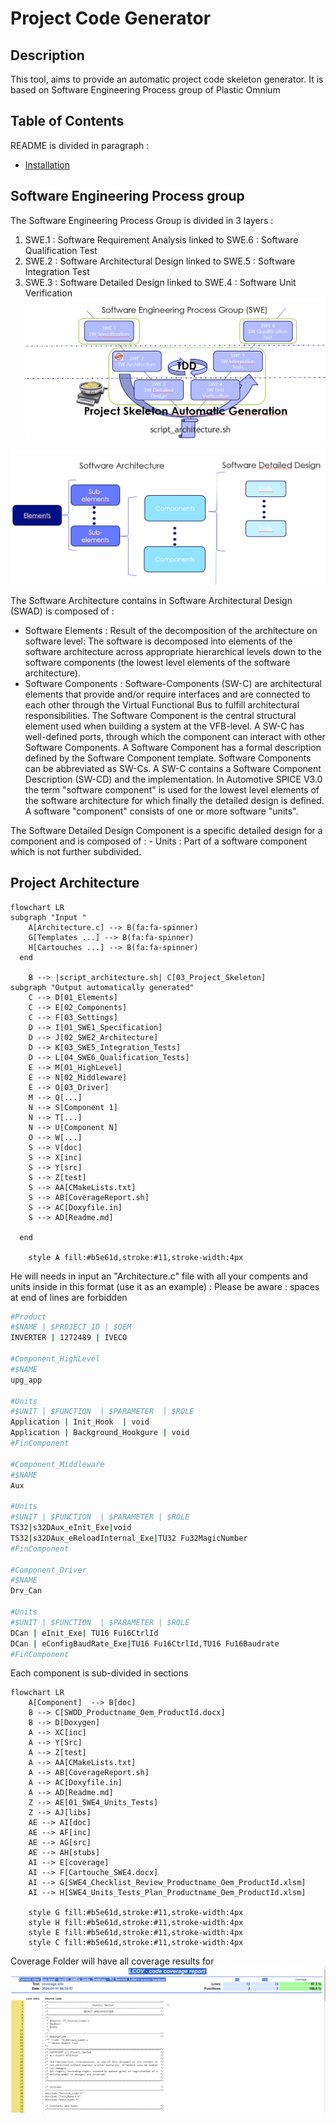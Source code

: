 # Project Code Generator

## Description

This tool, aims to provide an automatic project code skeleton generator. 
It is based on Software Engineering Process group of Plastic Omnium

## Table of Contents  

README is divided in paragraph :

- [Installation](INSTALL.md) 
 
## Software Engineering Process group

The Software Engineering Process Group is divided in 3 layers :
   1. SWE.1 : Software Requirement Analysis linked to SWE.6 : Software Qualification Test
   2. SWE.2 : Software Architectural Design linked to SWE.5 : Software Integration Test
   3. SWE.3 : Software Detailed Design linked to SWE.4 : Software Unit Verification
![SWE](images/SWE2.PNG)

![SWE](images/SWE.PNG)

The Software Architecture contains in Software Architectural Design (SWAD) is composed of :
   - Software Elements : Result of the decomposition of the architecture on software level: The software is decomposed into elements of the software architecture across appropriate hierarchical levels down to the software components (the lowest level elements of the software architecture).
   - Software Components : Software-Components (SW-C) are architectural elements that provide and/or require interfaces and are connected to each other through the Virtual Functional Bus to fulfill architectural responsibilities. The Software Component is the central structural element used when building a system at the VFB-level. A SW-C has well-defined ports, through which the component can interact with other Software Components. A Software Component has a formal description defined by the Software Component template. Software Components can be abbreviated as SW-Cs. A SW-C contains a Software Component Description (SW-CD) and the implementation. In Automotive SPICE V3.0 the term "software component" is used for the lowest level elements of the software architecture for which finally the detailed design is defined. A software "component" consists of one or more software "units".

The Software Detailed Design Component is a specific detailed design for a component and is composed of :
    - Units : Part of a software component which is not further subdivided. 



## Project Architecture

```mermaid 
flowchart LR
subgraph "Input "
    A[Architecture.c] --> B(fa:fa-spinner)
    G[Templates ...] --> B(fa:fa-spinner)
    H[Cartouches ...] --> B(fa:fa-spinner)
  end
    
    B --> |script_architecture.sh| C[03_Project_Skeleton]
subgraph "Output automatically generated"
    C --> D[01_Elements]
    C --> E[02_Components]
    C --> F[03_Settings]
    D --> I[01_SWE1_Specification]
    D --> J[02_SWE2_Architecture]
    D --> K[03_SWE5_Integration_Tests]
    D --> L[04_SWE6_Qualification_Tests]
    E --> M[01_HighLevel]
    E --> N[02_Middleware]
    E --> O[03_Driver] 
    M --> Q[...] 
    N --> S[Component 1]
    N --> T[...]
    N --> U[Component N] 
    O --> W[...] 
    S --> V[doc]
    S --> X[inc]
    S --> Y[src]
    S --> Z[test]
    S --> AA[CMakeLists.txt]
    S --> AB[CoverageReport.sh]
    S --> AC[Doxyfile.in]
    S --> AD[Readme.md]
    
  end
  
    style A fill:#b5e61d,stroke:#11,stroke-width:4px
```

He will needs in input an "Architecture.c" file with all your compents and units inside in this format (use it as an example) :
Please be aware : spaces at end of lines are forbidden

```bash
#Product
#$NAME | $PROJECT_ID | $OEM
INVERTER | 1272489 | IVECO

#Component_HighLevel
#$NAME
upg_app

#Units
#$UNIT | $FUNCTION  | $PARAMETER  | $ROLE 
Application | Init_Hook  | void
Application | Background_Hookgure | void
#FinComponent

#Component_Middleware
#$NAME
Aux

#Units
#$UNIT | $FUNCTION  | $PARAMETER | $ROLE 
TS32|s32DAux_eInit_Exe|void
TS32|s32DAux_eReloadInternal_Exe|TU32 Fu32MagicNumber 
#FinComponent

#Component_Driver
#$NAME
Drv_Can

#Units
#$UNIT | $FUNCTION  | $PARAMETER | $ROLE 
DCan | eInit_Exe| TU16 Fu16CtrlId
DCan | eConfigBaudRate_Exe|TU16 Fu16CtrlId,TU16 Fu16Baudrate 
#FinComponent
```

Each component is sub-divided in sections

```mermaid 
flowchart LR 
    A[Component]  --> B[doc]
    B --> C[SWDD_Productname_Oem_ProductId.docx]
    B --> D[Doxygen]
    A --> XC[inc]
    A --> Y[Src]
    A --> Z[test]
    A --> AA[CMakeLists.txt]
    A --> AB[CoverageReport.sh]
    A --> AC[Doxyfile.in]
    A --> AD[Readme.md]
    Z --> AE[01_SWE4_Units_Tests]
    Z --> AJ[libs]
    AE --> AI[doc]
    AE --> AF[inc]
    AE --> AG[src]
    AE --> AH[stubs]
    AI --> E[coverage]
    AI --> F[Cartouche_SWE4.docx]
    AI --> G[SWE4_Checklist_Review_Productname_Oem_ProductId.xlsm]
    AI --> H[SWE4_Units_Tests_Plan_Productname_Oem_ProductId.xlsm]

    style G fill:#b5e61d,stroke:#11,stroke-width:4px
    style H fill:#b5e61d,stroke:#11,stroke-width:4px 
    style E fill:#b5e61d,stroke:#11,stroke-width:4px 
    style C fill:#b5e61d,stroke:#11,stroke-width:4px
```

Coverage Folder will have all coverage results for 
![Screenshot](images/Capture.PNG)
